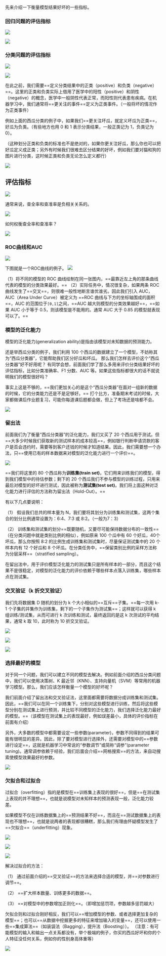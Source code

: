 
先来介绍一下衡量模型结果好坏的一些指标。

### 回归问题的评估指标

![](../../../img/Pasted%20image%2020250825160540.png)

![](../../../img/Pasted%20image%2020250825160551.png)

### 分类问题的评估指标

![](../../../img/Pasted%20image%2020250825160653.png)

![](../../../img/Pasted%20image%2020250825161001.png)

在此之前，我们需要==定义分类结果中的正类（positive）和负类（negative）==。这里的正类和负类实际上借用了医学中的阳性（positive）和阴性（negative）的概念，医学中一般阴性代表正常，而阳性则代表患有疾病。在机器学习中，我们通常将==更关注的事件==定义为正类事件。（一般将坏的情况作为正类事件）

例如上面的西瓜分类的例子中，如果我们==更关注坏瓜，就定义坏瓜为正类==，好瓜为负类。（有些地方也用 0 和 1 表示分类结果，一般正类记为 1，负类记为 0）。

（这种划分正类和负类的标准也不是绝对的，如果你更关注好瓜，那么你也可以把好瓜定义成正类；另外有时候我们很难去区分结果的好坏，例如我们要对猫和狗的图片进行分类，这时候正类和负类无论怎么定义都行）

![](../../../img/Pasted%20image%2020250825161605.png)


## 评估指标

![](../../../img/Pasted%20image%2020250825161644.png)

通常来说，查全率和查准率是负相关关系的。

![](../../../img/Pasted%20image%2020250825161947.png)

如何权衡查全率和查准率？

![](../../../img/Pasted%20image%2020250825162443.png)

### ROC曲线和AUC

![](../../../img/Pasted%20image%2020250825162746.png)

下图就是一个ROC曲线的例子。
![](../../../img/Pasted%20image%2020250825162803.png)

（1）将不同的模型的 ROC 曲线绘制在同一张图内，==最靠近左上角的那条曲线代表的模型的分类效果最好。==
（2）实际任务中，情况很复杂，如果两条 ROC 曲线发生了==交叉==，则很难一般性地断言谁优谁劣。因此我们引入 AUC，AUC（Area Under Curve）被定义为 ==ROC 曲线与下方的坐标轴围成的面积==，AUC 的范围位于`[0,1]`之间，==AUC 越大则模型的分类效果越好==，==如果 AUC 小于等于 0.5，则该模型是不能用的。通常 AUC 大于 0.85 的模型就表现可以了。==


### 模型的泛化能力

模型的泛化能力(generalization ability)是指由该模型对未知数据的预测能力。

还是举西瓜分类的例子，我们利用 100 个西瓜的数据建立了一个模型，不妨称其为“西瓜分类器”，它能帮助我们区分好瓜和坏瓜。
那么我们怎样去评价这个“西瓜分类器”好不好用呢？
有同学会想，前面我们学了那么多用来评价分类结果好坏的评估指标，比如分类准确率、F1 分数、AUC 等。如果这些指标都很大的话不就说明我们的模型很好吗？

事实上这是不够的，==我们更加关心的是这个“西瓜分类器”在面对一组新的数据的时候，它的分类能力还是不是足够好。==
打个比方，准备期末考试的时候，大家都做课后作业题复习，可能你每道课后题都会做，但上了考场还是啥都不会。

![](../../../img/Pasted%20image%2020250826111651.png)

### 留出法

前面我们为了衡量“西瓜分类器”的泛化能力，我们又买了 20 个西瓜用于测试。但==大多少时候我们获取新的测试样本的成本较高==，例如银行判断申请贷款的客户是否会违约时，需要等到客户还钱的时候才知道结果。因此，我们需要想一个办法，只==使用已有的样本数据来对模型的泛化能力进行一个评价==。

![](../../../img/Pasted%20image%2020250826113433.png)

==我们将这里的 80 个西瓜称为**训练集(train set)**，它们用来训练我们的模型，得到我们模型中的待估参数；剩下的 20 个西瓜我们不参与模型的训练过程，只用来最后对模型的好坏进行测试，因此被称为**测试集(test set)**。我们将上面这种对泛化能力进行评估的方法称为留出法（Hold-Out）。==

有以下几点要说明：

（1） 假设我们总共的样本量为 N，我们要将其划分为训练集和测试集，这两个集合的划分比例通常设置为：6:4、7:3 或 8:2。（一般为7：3）

（2） 训练集和测试集的划分==既要随机，又要尽可能保持数据分布的一致性==（在分类问题中就是类别比例的相似），例如原来 100 个瓜中有 60 个好瓜，40个坏瓜，那么你按照 8:2 的比例生成训练集和测试集时，尽量保证测试集中的 20 个样本内有 12 个好瓜和 8 个坏瓜。在分类任务中，==保留类别比例的采样方法称为分层采样==（stratified sampling）。

在留出法中，用于评价模型泛化能力的测试集只是所有样本的一部分，而且这个结果不是很稳定，对模型的泛化能力的评价依赖于哪些样本点落入训练集，哪些样本点在测试集。

### 交叉验证（k 折交叉验证）

我们先将数据集 D 随机的划分为 k 个大小相似的==互斥==子集。==每一次用 k-1 个子集的并集作为训练集，剩下的一个子集作为测试集==；这样就可以获得 k 组训练/测试集，从而可进行 k 次训练和测试，最终返回的是这 k 次测试的平均结果，通常 k 取 10，此时称为 10 折交叉验证。

![](../../../img/Pasted%20image%2020250826130728.png)

![](../../../img/Pasted%20image%2020250826130741.png)

![](../../../img/Pasted%20image%2020250828191049.png)

### 选择最好的模型

对于同一个问题，我们可以建立不同的模型去解决。例如前面介绍的西瓜分类问题中，我们可以使用决策树、K 最近邻（KNN）、支持向量机（SVM）等常用的机器学习模型。那么，我们应该怎样衡量一个模型的好坏呢？

我们前面介绍了留出法和交叉验证法，这里面都需要将数据分成训练集和测试集。因此，==我们可以在同一个训练集下，分别对这些模型进行训练，然后将这些模型分别在测试集上进行预测，并比较不同模型的泛化能力，我们选择泛化能力最好的模型。==（该模型在测试集上的表现最好，例如误差最小，具体的评价指标在前面有介绍）

另外，大多数的模型中都需要设定一些参数(parameter)，参数不同得到的结果可能有很明显的差异。因此，除了要对模型进行选择外，还需要对模型中的==参数进行设定==，这就是机器学习中常说的“参数调节”或简称“调参”(parameter tuning)。通常调参依赖于经验，我们后面会介绍==网格搜索==的方法，来自动搜索使模型效果最好的参数。

![](../../../img/Pasted%20image%2020250826131618.png)


### 欠拟合和过拟合

过拟合（overfitting）指的是模型在==训练集上表现的很好==，但是==在测试集上表现的并不理想==，也就是说模型对未知样本的预测表现一般，泛化能力较差。

如果模型不仅在训练数据集上的==预测结果不好==，而且在==测试数据集上的表现也不理想==，也就是说两者的表现都很糟糕，那么我们有理由怀疑模型发生了==欠拟合==（underfitting）现象。

![](../../../img/Pasted%20image%2020250826132005.png)

![](../../../img/Pasted%20image%2020250826131948.png)

![](../../../img/Pasted%20image%2020250826132422.png)

解决过拟合的方法：

（1） 通过前面介绍的==交叉验证==的方法来选择合适的模型，并==对参数进行调节==。

（2） ==扩大样本数量、训练更多的数据==。

（3） ==对模型中的参数增加正则化==。（即增加惩罚项，参数越多惩罚越大）

欠拟合则和过拟合刚好相反，我们可以==增加模型的参数、或者选择更加复杂的模型==；也可以==从数据中挖掘更多的特征来增加输入的变量==，还可以使用一些==集成算法==（如装袋法（Bagging），提升法（Boosting））。
（注意：有可能模型的输入和输出一点关系都没有，举个极端的例子，你买的西瓜好坏和你的个人特征没任何关系，例如你的性别身高体重等）

![](../../../img/Pasted%20image%2020250826134734.png)

